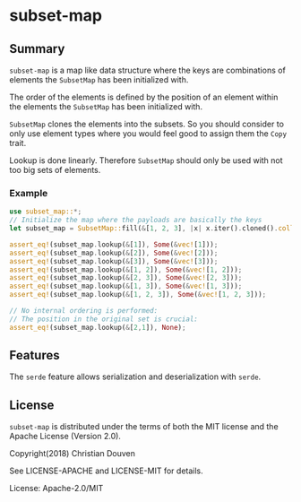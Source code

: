 # subset-map

## Summary

`subset-map` is a map like data structure where the keys are combinations
of elements the `SubsetMap` has been initialized with.

The order of the elements is defined by the position of an element
within the elements the `SubsetMap` has been initialized with.

`SubsetMap` clones the elements into the subsets. So you should
consider to only use element types where you would feel good to assign
them the `Copy` trait.

Lookup is done linearly. Therefore `SubsetMap` should only be used
with not too big sets of elements.

### Example

```rust
use subset_map::*;
// Initialize the map where the payloads are basically the keys
let subset_map = SubsetMap::fill(&[1, 2, 3], |x| x.iter().cloned().collect::<Vec<_>>());

assert_eq!(subset_map.lookup(&[1]), Some(&vec![1]));
assert_eq!(subset_map.lookup(&[2]), Some(&vec![2]));
assert_eq!(subset_map.lookup(&[3]), Some(&vec![3]));
assert_eq!(subset_map.lookup(&[1, 2]), Some(&vec![1, 2]));
assert_eq!(subset_map.lookup(&[2, 3]), Some(&vec![2, 3]));
assert_eq!(subset_map.lookup(&[1, 3]), Some(&vec![1, 3]));
assert_eq!(subset_map.lookup(&[1, 2, 3]), Some(&vec![1, 2, 3]));

// No internal ordering is performed:
// The position in the original set is crucial:
assert_eq!(subset_map.lookup(&[2,1]), None);
```

## Features

The `serde` feature allows serialization and deserialization with `serde`.

## License

`subset-map` is distributed under the terms of both the MIT license and the Apache License (Version
2.0).

Copyright(2018) Christian Douven

See LICENSE-APACHE and LICENSE-MIT for details.

License: Apache-2.0/MIT
